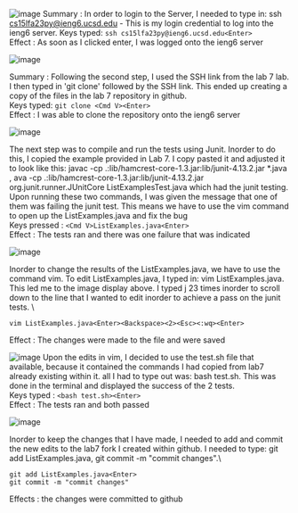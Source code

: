 ![image](https://cdn.discordapp.com/attachments/974137838180380672/1180986728295694388/Screenshot_2023-11-26_at_5.37.21_PM.png?ex=657f6a99&is=656cf599&hm=241561648a4c40dc2347f9d50ef8c4e7556545724465d2929860d5dcdb6e1877&)
Summary : In order to login to the Server, I needed to type in: ssh cs15lfa23py@ieng6.ucsd.edu - This is my login credential to log into the ieng6 server.
Keys typed: `ssh cs15lfa23py@ieng6.ucsd.edu<Enter>` \
Effect : As soon as I clicked enter, I was logged onto the ieng6 server

![image](https://cdn.discordapp.com/attachments/974137838180380672/1180986727695929457/Screenshot_2023-11-26_at_5.33.35_PM.png?ex=657f6a99&is=656cf599&hm=4c37840802ea65f7628cf2c1ce0ac4ab5c6bbd1ac8dd2b59c1afae62db08a2ad&)

Summary : Following the second step, I used the SSH link from the lab 7 lab. I then typed in 'git clone' followed by the SSH link. This ended up creating a copy of the files in the lab 7 repository in github.\
Keys typed: `git clone <Cmd V><Enter>` \
Effect : I was able to clone the repository onto the ieng6 server

![image](https://cdn.discordapp.com/attachments/974137838180380672/1180986682070282380/Screenshot_2023-11-26_at_6.04.50_PM.png?ex=657f6a8e&is=656cf58e&hm=7c1ac0f7511326abc06d691d89db53c04679693a4da3c7ab655130df63e92e34&)

The next step was to compile and run the tests using Junit. Inorder to do this, I copied the example provided in Lab 7. I copy pasted it and adjusted it to look like this: javac -cp .:lib/hamcrest-core-1.3.jar:lib/junit-4.13.2.jar *.java , ava -cp .:lib/hamcrest-core-1.3.jar:lib/junit-4.13.2.jar org.junit.runner.JUnitCore ListExamplesTest.java which had the junit testing. Upon running these two commands, I was given the message that one of them was failing the junit test. This means we have to use the vim command to open up the ListExamples.java and fix the bug \
Keys pressed : `<Cmd V>ListExamples.java<Enter>`\
Effect : The tests ran and there was one failure that was indicated

![image](https://cdn.discordapp.com/attachments/974137838180380672/1180986682422595695/Screenshot_2023-11-26_at_6.36.26_PM.png?ex=657f6a8e&is=656cf58e&hm=82f3cae01b14d114d3d62845e8423a19830e3388cbfcc9baacea147995cef15c&)

Inorder to change the results of the ListExamples.java, we have to use the command vim. To edit ListExamples.java, I typed in: vim ListExamples.java. This led me to the image display above. I typed j 23 times inorder to scroll down to the line that I wanted to edit inorder to achieve a pass on the junit tests. \
```Keys pressed :
vim ListExamples.java<Enter><Backspace><2><Esc><:wq><Enter>
```
Effect : The changes were made to the file and were saved

![image](https://cdn.discordapp.com/attachments/974137838180380672/1180986683278229544/Screenshot_2023-11-26_at_6.37.10_PM.png?ex=657f6a8e&is=656cf58e&hm=d419994afada827fb95225540dff232943ade8a00b6d340b5c674aa2793c2204&)
Upon the edits in vim, I decided to use the test.sh file that available, because it contained the commands I had copied from lab7 already existing within it. all I had to type out was: bash test.sh. This was done in the terminal and displayed the success of the 2 tests.\
Keys typed : `<bash test.sh><Enter>`\
Effect : The tests ran and both passed

![image](https://cdn.discordapp.com/attachments/974137838180380672/1180986683617980538/Screenshot_2023-11-26_at_6.44.16_PM.png?ex=657f6a8f&is=656cf58f&hm=78318e7eb4e3e5adb19618c2143abdad2fcec35317cb2f244daf50c575cd8d2f&)

Inorder to keep the changes that I have made, I needed to add and commit the new edits to the lab7 fork I created within github. I needed to type: git add ListExamples.java, git commit -m "commit changes".\

```Keys pressed : 
git add ListExamples.java<Enter>
git commit -m "commit changes"
```

Effects : the changes were committed to github



